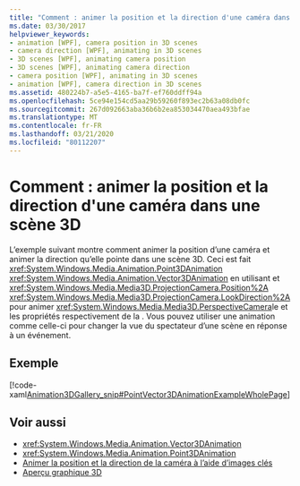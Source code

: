 ```yaml
---
title: "Comment : animer la position et la direction d'une caméra dans une scène 3D"
ms.date: 03/30/2017
helpviewer_keywords:
- animation [WPF], camera position in 3D scenes
- camera direction [WPF], animating in 3D scenes
- 3D scenes [WPF], animating camera position
- 3D scenes [WPF], animating camera direction
- camera position [WPF], animating in 3D scenes
- animation [WPF], camera direction in 3D scenes
ms.assetid: 480224b7-a5e5-4165-ba7f-ef760ddff94a
ms.openlocfilehash: 5ce94e154cd5aa29b59260f893ec2b63a08db0fc
ms.sourcegitcommit: 267d092663aba36b6b2ea853034470aea493bfae
ms.translationtype: MT
ms.contentlocale: fr-FR
ms.lasthandoff: 03/21/2020
ms.locfileid: "80112207"
---
```

# <a name="how-to-animate-camera-position-and-direction-in-a-3d-scene"></a>Comment : animer la position et la direction d'une caméra dans une scène 3D
L’exemple suivant montre comment animer la position d’une caméra et animer la direction qu’elle pointe dans une scène 3D. Ceci est fait <xref:System.Windows.Media.Animation.Point3DAnimation> <xref:System.Windows.Media.Animation.Vector3DAnimation> en utilisant et <xref:System.Windows.Media.Media3D.ProjectionCamera.Position%2A> <xref:System.Windows.Media.Media3D.ProjectionCamera.LookDirection%2A> pour animer <xref:System.Windows.Media.Media3D.PerspectiveCamera>le et les propriétés respectivement de la . Vous pouvez utiliser une animation comme celle-ci pour changer la vue du spectateur d’une scène en réponse à un événement.  
  
## <a name="example"></a>Exemple  
 [!code-xaml[Animation3DGallery_snip#PointVector3DAnimationExampleWholePage](~/samples/snippets/csharp/VS_Snippets_Wpf/Animation3DGallery_snip/CS/PointVector3DAnimationExample.xaml#pointvector3danimationexamplewholepage)]  
  
## <a name="see-also"></a>Voir aussi

- <xref:System.Windows.Media.Animation.Vector3DAnimation>
- <xref:System.Windows.Media.Animation.Point3DAnimation>
- [Animer la position et la direction de la caméra à l’aide d’images clés](how-to-animate-camera-position-and-direction-using-key-frames.md)
- [Aperçu graphique 3D](3-d-graphics-overview.md)
